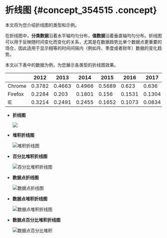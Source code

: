 # 折线图 {#concept_354515 .concept}

本文将为您介绍折线图的类型和示例。

在折线图中，**分类数据**沿着水平轴均匀分布，**值数据**沿着垂直轴均匀分布。折线图可以用于反映随时间变化而变化的关系，尤其是在数据趋势比单个数据点更重要的场合，因此适用于显示相等的时间间隔内（例如月、季度或者财年）数据的变化趋势。

本文以下表中的数据为例，为您展示各类型的折线图效果。

| |2012|2013|2014|2015|2016|2017|
|--|----|----|----|----|----|----|
|Chrome|0.3782|0.4663|0.4966|0.5689|0.623|0.636|
|Firefox|0.2284|0.203|0.1801|0.156|0.1531|0.1304|
|IE|0.3214|0.2491|0.2455|0.1652|0.1073|0.0834|

-   **折线图**

    ![](http://static-aliyun-doc.oss-cn-hangzhou.aliyuncs.com/assets/img/249222/156895242447878_zh-CN.png)

-   **堆积折线图**

    ![堆积折线图](http://static-aliyun-doc.oss-cn-hangzhou.aliyuncs.com/assets/img/249222/156895242447885_zh-CN.png)

-   **百分比堆积折线图**

    ![百分比堆积折线图](http://static-aliyun-doc.oss-cn-hangzhou.aliyuncs.com/assets/img/249222/156895242447886_zh-CN.png)

-   **数据点折线图**

    ![数据点折线图](http://static-aliyun-doc.oss-cn-hangzhou.aliyuncs.com/assets/img/249222/156895242447887_zh-CN.png)

-   **数据点堆积折线图**

    ![数据点堆积折线图](http://static-aliyun-doc.oss-cn-hangzhou.aliyuncs.com/assets/img/249222/156895242447888_zh-CN.png)

-   **数据点百分比堆积折线图**

    ![数据点百分比堆积](http://static-aliyun-doc.oss-cn-hangzhou.aliyuncs.com/assets/img/249222/156895242447889_zh-CN.png)


